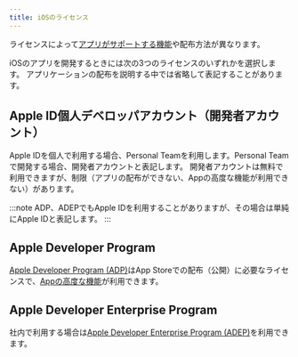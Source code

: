 ```yaml
---
title: iOSのライセンス
---
```


ライセンスによって[アプリがサポートする機能](https://developer.apple.com/jp/support/app-capabilities/)や配布方法が異なります。

iOSのアプリを開発するときには次の3つのライセンスのいずれかを選択します。
アプリケーションの配布を説明する中では省略して表記することがあります。

## Apple ID個人デベロッパアカウント（開発者アカウント）

Apple IDを個人で利用する場合、Personal Teamを利用します。Personal Teamで開発する場合、開発者アカウントと表記します。
開発者アカウントは無料で利用できますが、制限（アプリの配布ができない、Appの高度な機能が利用できない）があります。

:::note
ADP、ADEPでもApple IDを利用することがありますが、その場合は単純にApple IDと表記します。
:::

## Apple Developer Program

[Apple Developer Program (ADP)](https://developer.apple.com/jp/programs/)はApp Storeでの配布（公開）に必要なライセンスで、[Appの高度な機能](https://help.apple.com/developer-account/?lang=ja#/dev21218dfd6)が利用できます。

## Apple Developer Enterprise Program

社内で利用する場合は[Apple Developer Enterprise Program (ADEP)](https://developer.apple.com/jp/programs/enterprise/)を利用できます。
